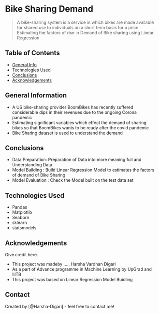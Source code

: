 # Bike Sharing Demand
> A bike-sharing system is a service in which bikes are made available for shared use to individuals on a short term basis for a price
> Estimating the factors of rise in Demand of Bike sharing using Linear Regression
> 


## Table of Contents
* [General Info](#general-information)
* [Technologies Used](#technologies-used)
* [Conclusions](#conclusions)
* [Acknowledgements](#acknowledgements)

<!-- You can include any other section that is pertinent to your problem -->

## General Information
- A US bike-sharing provider BoomBikes has recently suffered considerable dips in their revenues due to the ongoing Corona pandemic
- Estimating significant variables which effect the demand of sharing bikes so that BoomBikes wants to be ready after the covid pandemic
- Bike Sharing dataset is used to understand the demand

<!-- You don't have to answer all the questions - just the ones relevant to your project. -->

## Conclusions
- Data Preparation: Preparation of Data into more meaning full and Understanding Data
- Model Building : Build Linear Regression Model to estimates the factors of demand of Bike Sharing
- Model Evaluation : Check the Model built on the test data set

<!-- You don't have to answer all the questions - just the ones relevant to your project. -->


## Technologies Used
- Pandas 
- Matplotlib 
- Seaborn 
- sklearn
- statsmodels

<!-- As the libraries versions keep on changing, it is recommended to mention the version of library used in this project -->

## Acknowledgements
Give credit here.
- This project was madeby ..... Harsha Vardhan Digari
- As a part of Advance programme in Machine Learning by UpGrad and IIITB
- This project was based on Linear Regression Model Buidling


## Contact
Created by [@Harsha-Digari] - feel free to contact me!


<!-- Optional -->
<!-- ## License -->
<!-- This project is open source and available under the [... License](). -->

<!-- You don't have to include all sections - just the one's relevant to your project -->
